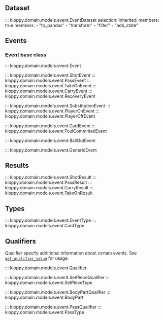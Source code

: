 ## Dataset

::: kloppy.domain.models.event.EventDataset
    selection:
        inherited_members: true
        members:
            - "to_pandas"
            - "transform"
            - "filter"
            - "add_state"

## Events

### Event base class

::: kloppy.domain.models.event.Event

::: kloppy.domain.models.event.ShotEvent
::: kloppy.domain.models.event.PassEvent
::: kloppy.domain.models.event.TakeOnEvent
::: kloppy.domain.models.event.CarryEvent
::: kloppy.domain.models.event.RecoveryEvent

::: kloppy.domain.models.event.SubstitutionEvent
::: kloppy.domain.models.event.PlayerOnEvent
::: kloppy.domain.models.event.PlayerOffEvent

::: kloppy.domain.models.event.CardEvent
::: kloppy.domain.models.event.FoulCommittedEvent

::: kloppy.domain.models.event.BallOutEvent

::: kloppy.domain.models.event.GenericEvent


## Results

::: kloppy.domain.models.event.ShotResult
::: kloppy.domain.models.event.PassResult
::: kloppy.domain.models.event.CarryResult
::: kloppy.domain.models.event.TakeOnResult


## Types

::: kloppy.domain.models.event.EventType
::: kloppy.domain.models.event.CardType


## Qualifiers

Qualifier specify additional information about certain events. See [`get_qualifier_value`](kloppy.domain.models.event.Event.get_qualifier_value) for usage.

::: kloppy.domain.models.event.Qualifier

::: kloppy.domain.models.event.SetPieceQualifier
::: kloppy.domain.models.event.SetPieceType

::: kloppy.domain.models.event.BodyPartQualifier
::: kloppy.domain.models.event.BodyPart

::: kloppy.domain.models.event.PassQualifier
::: kloppy.domain.models.event.PassType
        




